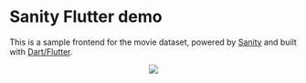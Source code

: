 # Sanity Flutter demo

This is a sample frontend for the movie dataset, powered by [Sanity](https://www.sanity.io/) and built with [Dart/Flutter](https://flutter.dev/).

<p align="center">
  <img src="https://i.ibb.co/g3hsxfX/Recording2024-06-29202925-ezgif-com-video-to-gif-converter.gif"/>
</p>
